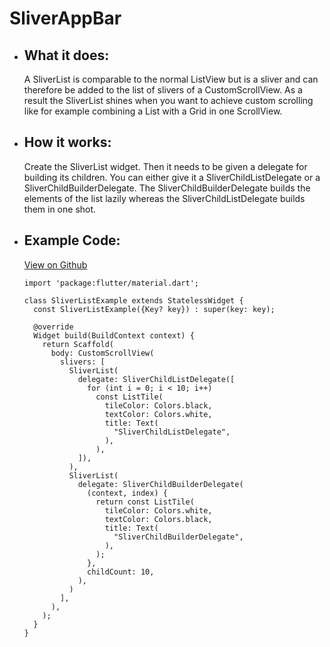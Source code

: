 # SliverAppBar

- ## What it does:
  A SliverList is comparable to the normal ListView but is a sliver and can therefore be added to the list of slivers of a CustomScrollView. As a result the SliverList shines when you want to achieve custom scrolling like for example combining a List with a Grid in one ScrollView.

- ## How it works:
  Create the SliverList widget. Then it needs to be given a delegate for building its children. You can either give it a SliverChildListDelegate or a SliverChildBuilderDelegate. The SliverChildBuilderDelegate builds the elements of the list lazily whereas the SliverChildListDelegate builds them in one shot.
  
- ## Example Code:
  [View on Github](https://github.com/TheUltimateOptimist/Widgets/blob/master/example_writer/lib/sliver_list_example.dart)

      import 'package:flutter/material.dart';

      class SliverListExample extends StatelessWidget {
        const SliverListExample({Key? key}) : super(key: key);

        @override
        Widget build(BuildContext context) {
          return Scaffold(
            body: CustomScrollView(
              slivers: [
                SliverList(
                  delegate: SliverChildListDelegate([
                    for (int i = 0; i < 10; i++)
                      const ListTile(
                        tileColor: Colors.black,
                        textColor: Colors.white,
                        title: Text(
                          "SliverChildListDelegate",
                        ),
                      ),
                  ]),
                ),
                SliverList(
                  delegate: SliverChildBuilderDelegate(
                    (context, index) {
                      return const ListTile(
                        tileColor: Colors.white,
                        textColor: Colors.black,
                        title: Text(
                          "SliverChildBuilderDelegate",
                        ),
                      );
                    },
                    childCount: 10,
                  ),
                )
              ],
            ),
          );
        }
      }